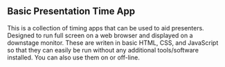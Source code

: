 Basic Presentation Time App
---
This is a collection of timing apps that can be used to aid presenters. Designed to run full screen on a web browser and displayed on a downstage monitor. These are writen in basic HTML, CSS, and JavaScript so that they can easily be run without any additional tools/software installed. You can also use them on or off-line.
